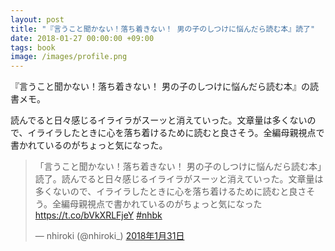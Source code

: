 ```yaml
---
layout: post
title: "『言うこと聞かない！落ち着きない！ 男の子のしつけに悩んだら読む本』読了"
date: 2018-01-27 00:00:00 +09:00
tags: book
image: /images/profile.png
---
```


『言うこと聞かない！落ち着きない！ 男の子のしつけに悩んだら読む本』の読書メモ。

読んでると日々感じるイライラがスーッと消えていった。文章量は多くないので、イライラしたときに心を落ち着けるために読むと良さそう。全編母親視点で書かれているのがちょっと気になった。

<blockquote class="twitter-tweet" data-lang="ja"><p lang="ja" dir="ltr">「言うこと聞かない！落ち着きない！ 男の子のしつけに悩んだら読む本」読了。読んでると日々感じるイライラがスーッと消えていった。文章量は多くないので、イライラしたときに心を落ち着けるために読むと良さそう。全編母親視点で書かれているのがちょっと気になった <a href="https://t.co/bVkXRLFjeY">https://t.co/bVkXRLFjeY</a> <a href="https://twitter.com/hashtag/nhbk?src=hash&amp;ref_src=twsrc%5Etfw">#nhbk</a></p>&mdash; nhiroki (@nhiroki_) <a href="https://twitter.com/nhiroki_/status/958616887394426880?ref_src=twsrc%5Etfw">2018年1月31日</a></blockquote>
<script async src="https://platform.twitter.com/widgets.js" charset="utf-8"></script>